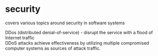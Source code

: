 # security
covers various topics around security in software systems

<div>DDos (distributed denial-of-service) - disrupt the service with a flood of Internet traffic</div>
<div>DDoS attacks achieve effectiveness by utilizing multiple compromised computer systems as sources of attack traffic.</div>

